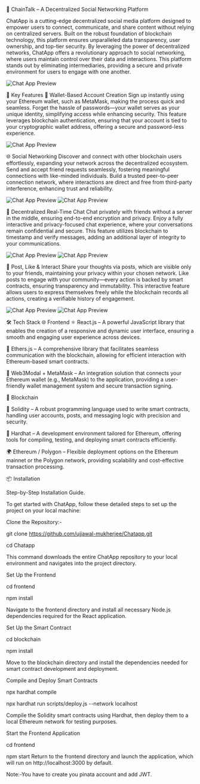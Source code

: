 🔗 ChainTalk – A Decentralized Social Networking Platform

ChatApp is a cutting-edge decentralized social media platform designed to empower users to connect, communicate, and share content without relying on centralized servers. Built on the robust foundation of blockchain technology, this platform ensures unparalleled data transparency, user ownership, and top-tier security. By leveraging the power of decentralized networks, ChatApp offers a revolutionary approach to social networking, where users maintain control over their data and interactions. This platform stands out by eliminating intermediaries, providing a secure and private environment for users to engage with one another.

![Chat App Preview](uploadfol/uploadimg1.jpg)

🚀 Key Features
👛 Wallet-Based Account Creation
Sign up instantly using your Ethereum wallet, such as MetaMask, making the process quick and seamless.
Forget the hassle of passwords—your wallet serves as your unique identity, simplifying access while enhancing security.
This feature leverages blockchain authentication, ensuring that your account is tied to your cryptographic wallet address, offering a secure and password-less experience.


![Chat App Preview](uploadfol/imagelog.jpg)

🌐 Social Networking
Discover and connect with other blockchain users effortlessly, expanding your network across the decentralized ecosystem.
Send and accept friend requests seamlessly, fostering meaningful connections with like-minded individuals.
Build a trusted peer-to-peer connection network, where interactions are direct and free from third-party interference, enhancing trust and reliability.

![Chat App Preview](uploadfol/uploadimg4.jpg)
![Chat App Preview](uploadfol/uploadimg5.jpg)


💬 Decentralized Real-Time Chat
Chat privately with friends without a server in the middle, ensuring end-to-end encryption and privacy.
Enjoy a fully interactive and privacy-focused chat experience, where your conversations remain confidential and secure.
This feature utilizes blockchain to timestamp and verify messages, adding an additional layer of integrity to your communications.

![Chat App Preview](uploadfol/uploadimg6.jpg)
![Chat App Preview](uploadfol/uploadimg10.jpg)

📸 Post, Like & Interact
Share your thoughts via posts, which are visible only to your friends, maintaining your privacy within your chosen network.
Like posts to engage with your community—every action is backed by smart contracts, ensuring transparency and immutability.
This interactive feature allows users to express themselves freely while the blockchain records all actions, creating a verifiable history of engagement.


![Chat App Preview](uploadfol/upload3.jpg)
![Chat App Preview](uploadfol/uploadimage8.jpg)

🛠️ Tech Stack
🌐 Frontend
⚛️ React.js – A powerful JavaScript library that enables the creation of a responsive and dynamic user interface, ensuring a smooth and engaging user experience across devices.

🔌 Ethers.js – A comprehensive library that facilitates seamless communication with the blockchain, allowing for efficient interaction with Ethereum-based smart contracts.

🦊 Web3Modal + MetaMask – An integration solution that connects your Ethereum wallet (e.g., MetaMask) to the application, providing a user-friendly wallet management system and secure transaction signing.

🔗 Blockchain

🧠 Solidity – A robust programming language used to write smart contracts, handling user accounts, posts, and messaging logic with precision and security.

🔨 Hardhat – A development environment tailored for Ethereum, offering tools for compiling, testing, and deploying smart contracts efficiently.

🌍 Ethereum / Polygon – Flexible deployment options on the Ethereum mainnet or the Polygon network, providing scalability and cost-effective transaction processing.


📦 Installation

Step-by-Step Installation Guide.

To get started with ChatApp, follow these detailed steps to set up the project on your local machine:

Clone the Repository:-

git clone https://github.com/ujjawal-mukherjee/Chatapp.git

cd Chatapp

This command downloads the entire ChatApp repository to your local environment and navigates into the project directory.

Set Up the Frontend

cd frontend

npm install

Navigate to the frontend directory and install all necessary Node.js dependencies required for the React application.

Set Up the Smart Contract

cd blockchain

npm install

Move to the blockchain directory and install the dependencies needed for smart contract development and deployment.

Compile and Deploy Smart Contracts

npx hardhat compile

npx hardhat run scripts/deploy.js --network localhost

Compile the Solidity smart contracts using Hardhat, then deploy them to a local Ethereum network for testing purposes.

Start the Frontend Application

cd frontend

npm start
Return to the frontend directory and launch the application, which will run on http://localhost:3000 by default.

Note:-You have to create you pinata account and add JWT.
